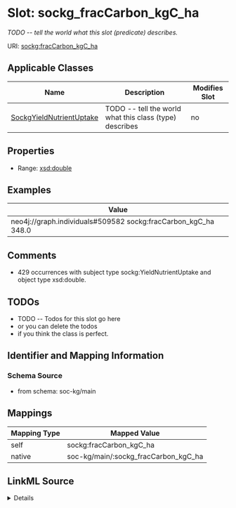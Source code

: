 

# Slot: sockg_fracCarbon_kgC_ha


_TODO -- tell the world what this slot (predicate) describes._





URI: [sockg:fracCarbon_kgC_ha](http://www.semanticweb.org/sockg/ontologies/2024/0/soil-carbon-ontology/fracCarbon_kgC_ha)



<!-- no inheritance hierarchy -->





## Applicable Classes

| Name | Description | Modifies Slot |
| --- | --- | --- |
| [SockgYieldNutrientUptake](../classes/SockgYieldNutrientUptake.md) | TODO -- tell the world what this class (type) describes |  no  |







## Properties

* Range: [xsd:double](http://www.w3.org/2001/XMLSchema#double)






## Examples

| Value |
| --- |
| neo4j://graph.individuals#509582 sockg:fracCarbon_kgC_ha 348.0 |

## Comments

* 429 occurrences with subject type sockg:YieldNutrientUptake and object type xsd:double.

## TODOs

* TODO -- Todos for this slot go here
* or you can delete the todos
* if you think the class is perfect.

## Identifier and Mapping Information







### Schema Source


* from schema: soc-kg/main




## Mappings

| Mapping Type | Mapped Value |
| ---  | ---  |
| self | sockg:fracCarbon_kgC_ha |
| native | soc-kg/main/:sockg_fracCarbon_kgC_ha |




## LinkML Source

<details>
```yaml
name: sockg_fracCarbon_kgC_ha
description: TODO -- tell the world what this slot (predicate) describes.
todos:
- TODO -- Todos for this slot go here
- or you can delete the todos
- if you think the class is perfect.
comments:
- 429 occurrences with subject type sockg:YieldNutrientUptake and object type xsd:double.
examples:
- value: neo4j://graph.individuals#509582 sockg:fracCarbon_kgC_ha 348.0
from_schema: soc-kg/main
rank: 1000
slot_uri: sockg:fracCarbon_kgC_ha
alias: sockg_fracCarbon_kgC_ha
domain_of:
- sockg_YieldNutrientUptake
range: double

```
</details>